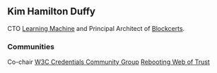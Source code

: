 ## Kim Hamilton Duffy

CTO [Learning Machine](learningmachine.com) and Principal Architect of [Blockcerts](blockcerts.org).

### Communities

Co-chair [W3C Credentials Community Group](https://w3c-ccg.github.io/)
[Rebooting Web of Trust](https://www.weboftrust.info/)

